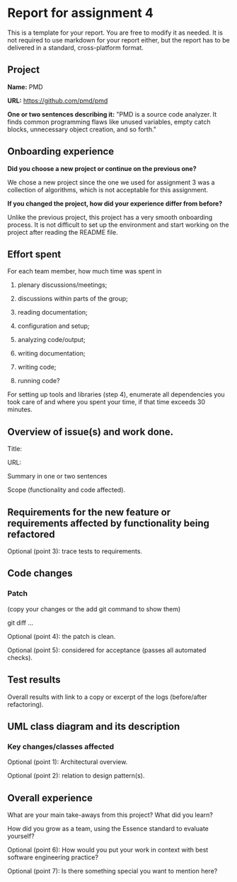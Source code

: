 # Report for assignment 4

This is a template for your report. You are free to modify it as needed.
It is not required to use markdown for your report either, but the report
has to be delivered in a standard, cross-platform format.

## Project

**Name:** PMD

**URL:** https://github.com/pmd/pmd

**One or two sentences describing it:** "PMD is a source code analyzer. It finds common programming flaws like unused variables, empty catch blocks, unnecessary object creation, and so forth."



## Onboarding experience

**Did you choose a new project or continue on the previous one?**

We chose a new project since the one we used for assignment 3 was a collection of algorithms, which is not acceptable for this assignment.

**If you changed the project, how did your experience differ from before?**

Unlike the previous project, this project has a very smooth onboarding process. It is not difficult to set up the environment and start working on the project after reading the README file.


## Effort spent

For each team member, how much time was spent in

1. plenary discussions/meetings;

2. discussions within parts of the group;

3. reading documentation;

4. configuration and setup;

5. analyzing code/output;

6. writing documentation;

7. writing code;

8. running code?

For setting up tools and libraries (step 4), enumerate all dependencies
you took care of and where you spent your time, if that time exceeds
30 minutes.

## Overview of issue(s) and work done.

Title:

URL:

Summary in one or two sentences

Scope (functionality and code affected).

## Requirements for the new feature or requirements affected by functionality being refactored

Optional (point 3): trace tests to requirements.

## Code changes

### Patch

(copy your changes or the add git command to show them)

git diff ...

Optional (point 4): the patch is clean.

Optional (point 5): considered for acceptance (passes all automated checks).

## Test results

Overall results with link to a copy or excerpt of the logs (before/after
refactoring).

## UML class diagram and its description

### Key changes/classes affected

Optional (point 1): Architectural overview.

Optional (point 2): relation to design pattern(s).

## Overall experience

What are your main take-aways from this project? What did you learn?

How did you grow as a team, using the Essence standard to evaluate yourself?

Optional (point 6): How would you put your work in context with best software engineering practice?

Optional (point 7): Is there something special you want to mention here?
